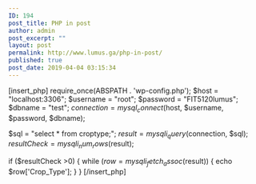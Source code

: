 ```yaml
---
ID: 194
post_title: PHP in post
author: admin
post_excerpt: ""
layout: post
permalink: http://www.lumus.ga/php-in-post/
published: true
post_date: 2019-04-04 03:15:34
---
```

[insert_php]
require_once(ABSPATH . 'wp-config.php');
$host = "localhost:3306";
$username = "root";
$password = "FIT5120lumus";
$dbname = "test";
$connection = mysql_connect($host, $username, $password, $dbname);

   $sql = "select * from croptype;";
   $result = mysqli_query($connection, $sql);
   $resultCheck = mysqli_num_rows($result);
   
   if ($resultCheck >0)
   {
      while ($row = mysqli_fetch_assoc($result))
	  {
	     echo $row['Crop_Type'];
	  }
   }
[/insert_php]